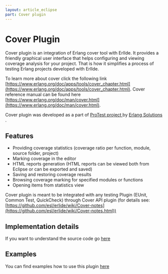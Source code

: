 ```yaml
---
layout: article_eclipse
part: Cover plugin
---
```


# Cover Plugin

Cover plugin is an integration of Erlang cover tool with ErlIde. It provides a friendly graphical user interface that helps configuring and viewing coverage analysis for your project. That is how it simplifies a process of testing Erlang projects developed with ErlIde.

To learn more about cover click the following link [https://www.erlang.org/doc/apps/tools/cover_chapter.html](https://www.erlang.org/doc/apps/tools/cover_chapter.html). Cover reference manual can be found here [https://www.erlang.org/doc/man/cover.html](https://www.erlang.org/doc/man/cover.html).

Cover plugin was developed as a part of [ProTest project ](https://www.protest-project.eu/)  by [Erlang Solutions ](https://www.erlang-solutions.com/) .

## Features
*  Providing coverage statistics (coverage ratio per function, module, source folder, project) 
*  Marking coverage in the editor
*  HTML reports generation (HTML reports can be viewed both from Eclipse or can be exported and saved)
*  Saving and restoring coverage results
*  Browsing coverage marking for specified modules or functions
*  Opening items from statistics view

Cover plugin is meant to be integrated with any testing Plugin (EUnit, Common Test, QuickCheck) through Cover API plugin (for details see: [https://github.com/esl/erlide/wiki/Cover-notes](https://github.com/esl/erlide/wiki/Cover-notes.html))

## Implementation details

If you want to understand the source code go [here](430_Cover-plugin-implementation.html)

## Examples

You can find examples how to use this plugin [here](420_Cover-plugin-example.html)
